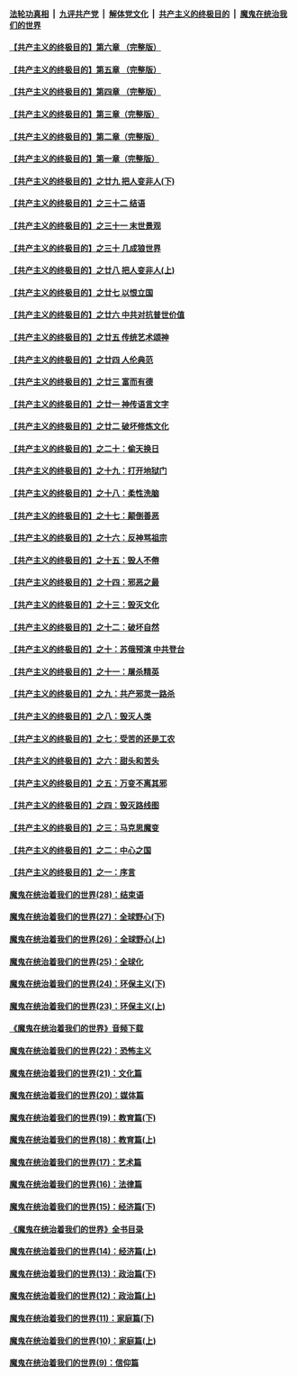 

####  [法轮功真相](../../../../basic/blob/master/README.md?t=07020602) &nbsp;|&nbsp; [九评共产党](../../../../9ping.md/blob/master/README.md?t=07020602) &nbsp;|&nbsp; [解体党文化](../../../../jtdwh.md/blob/master/README.md?t=07020602)  &nbsp;|&nbsp; [共产主义的终极目的](../../../../gczydzjmd.md/blob/master/README.md?t=07020602) &nbsp;|&nbsp; [魔鬼在统治我们的世界](../../../../mgztzwmdsj.md/blob/master/README.md?t=07020602) 

#### [【共产主义的终极目的】第六章 （完整版）](../pages/nsc422/n11428913.md?t=07020602) 

#### [【共产主义的终极目的】第五章 （完整版）](../pages/nsc422/n11428912.md?t=07020602) 

#### [【共产主义的终极目的】第四章 （完整版）](../pages/nsc422/n11428907.md?t=07020602) 

#### [【共产主义的终极目的】第三章（完整版）](../pages/nsc422/n11428848.md?t=07020602) 

#### [【共产主义的终极目的】第二章（完整版）](../pages/nsc422/n11428831.md?t=07020602) 

#### [【共产主义的终极目的】第一章（完整版）](../pages/nsc422/n11417651.md?t=07020602) 

#### [【共产主义的终极目的】之廿九 把人变非人(下)](../pages/nsc422/n11344140.md?t=07020602) 

#### [【共产主义的终极目的】之三十二 结语](../pages/nsc422/n11360535.md?t=07020602) 

#### [【共产主义的终极目的】之三十一 末世景观](../pages/nsc422/n11351129.md?t=07020602) 

#### [【共产主义的终极目的】之三十 几成狼世界](../pages/nsc422/n11348280.md?t=07020602) 

#### [【共产主义的终极目的】之廿八 把人变非人(上)](../pages/nsc422/n11340492.md?t=07020602) 

#### [【共产主义的终极目的】之廿七 以恨立国](../pages/nsc422/n11336944.md?t=07020602) 

#### [【共产主义的终极目的】之廿六 中共对抗普世价值](../pages/nsc422/n11324785.md?t=07020602) 

#### [【共产主义的终极目的】之廿五 传统艺术颂神](../pages/nsc422/n11296396.md?t=07020602) 

#### [【共产主义的终极目的】之廿四 人伦典范](../pages/nsc422/n11296397.md?t=07020602) 

#### [【共产主义的终极目的】之廿三 富而有德](../pages/nsc422/n11283598.md?t=07020602) 

#### [【共产主义的终极目的】之廿一 神传语言文字](../pages/nsc422/n11263265.md?t=07020602) 

#### [【共产主义的终极目的】之廿二 破坏修炼文化](../pages/nsc422/n11245728.md?t=07020602) 

#### [【共产主义的终极目的】之二十：偷天换日](../pages/nsc422/n11238846.md?t=07020602) 

#### [【共产主义的终极目的】之十九：打开地狱门](../pages/nsc422/n11206376.md?t=07020602) 

#### [【共产主义的终极目的】之十八：柔性洗脑](../pages/nsc422/n11199994.md?t=07020602) 

#### [【共产主义的终极目的】之十七：颠倒善恶](../pages/nsc422/n11179782.md?t=07020602) 

#### [【共产主义的终极目的】之十六：反神骂祖宗](../pages/nsc422/n11166798.md?t=07020602) 

#### [【共产主义的终极目的】之十五：毁人不倦](../pages/nsc422/n11166792.md?t=07020602) 

#### [【共产主义的终极目的】之十四：邪恶之最](../pages/nsc422/n11150249.md?t=07020602) 

#### [【共产主义的终极目的】之十三：毁灭文化](../pages/nsc422/n11135227.md?t=07020602) 

#### [【共产主义的终极目的】之十二：破坏自然](../pages/nsc422/n11135214.md?t=07020602) 

#### [【共产主义的终极目的】之十：苏俄预演 中共登台](../pages/nsc422/n11118424.md?t=07020602) 

#### [【共产主义的终极目的】之十一：屠杀精英](../pages/nsc422/n11118442.md?t=07020602) 

#### [【共产主义的终极目的】之九：共产邪灵一路杀](../pages/nsc422/n11114139.md?t=07020602) 

#### [【共产主义的终极目的】之八：毁灭人类](../pages/nsc422/n11108503.md?t=07020602) 

#### [【共产主义的终极目的】之七：受苦的还是工农](../pages/nsc422/n11101809.md?t=07020602) 

#### [【共产主义的终极目的】之六：甜头和苦头](../pages/nsc422/n11096971.md?t=07020602) 

#### [【共产主义的终极目的】之五：万变不离其邪](../pages/nsc422/n11091285.md?t=07020602) 

#### [【共产主义的终极目的】之四：毁灭路线图](../pages/nsc422/n11086284.md?t=07020602) 

#### [【共产主义的终极目的】之三：马克思魔变](../pages/nsc422/n11061941.md?t=07020602) 

#### [【共产主义的终极目的】之二：中心之国](../pages/nsc422/n11047728.md?t=07020602) 

#### [【共产主义的终极目的】之一：序言](../pages/nsc422/n11086077.md?t=07020602) 

#### [魔鬼在统治着我们的世界(28)：结束语](../pages/nsc422/n10936246.md?t=07020602) 

#### [魔鬼在统治着我们的世界(27)：全球野心(下)](../pages/nsc422/n10928319.md?t=07020602) 

#### [魔鬼在统治着我们的世界(26)：全球野心(上)](../pages/nsc422/n10900318.md?t=07020602) 

#### [魔鬼在统治着我们的世界(25)：全球化](../pages/nsc422/n10788205.md?t=07020602) 

#### [魔鬼在统治着我们的世界(24)：环保主义(下)](../pages/nsc422/n10695307.md?t=07020602) 

#### [魔鬼在统治着我们的世界(23)：环保主义(上)](../pages/nsc422/n10688613.md?t=07020602) 

#### [《魔鬼在统治着我们的世界》音频下载](../pages/nsc422/n10635553.md?t=07020602) 

#### [魔鬼在统治着我们的世界(22)：恐怖主义](../pages/nsc422/n10614727.md?t=07020602) 

#### [魔鬼在统治着我们的世界(21)：文化篇](../pages/nsc422/n10597706.md?t=07020602) 

#### [魔鬼在统治着我们的世界(20)：媒体篇](../pages/nsc422/n10586579.md?t=07020602) 

#### [魔鬼在统治着我们的世界(19)：教育篇(下)](../pages/nsc422/n10564808.md?t=07020602) 

#### [魔鬼在统治着我们的世界(18)：教育篇(上)](../pages/nsc422/n10526970.md?t=07020602) 

#### [魔鬼在统治着我们的世界(17)：艺术篇](../pages/nsc422/n10499093.md?t=07020602) 

#### [魔鬼在统治着我们的世界(16)：法律篇](../pages/nsc422/n10485969.md?t=07020602) 

#### [魔鬼在统治着我们的世界(15)：经济篇(下)](../pages/nsc422/n10469975.md?t=07020602) 

#### [《魔鬼在统治着我们的世界》全书目录](../pages/nsc422/n10464261.md?t=07020602) 

#### [魔鬼在统治着我们的世界(14)：经济篇(上)](../pages/nsc422/n10457370.md?t=07020602) 

#### [魔鬼在统治着我们的世界(13)：政治篇(下)](../pages/nsc422/n10448270.md?t=07020602) 

#### [魔鬼在统治着我们的世界(12)：政治篇(上)](../pages/nsc422/n10444576.md?t=07020602) 

#### [魔鬼在统治着我们的世界(11)：家庭篇(下)](../pages/nsc422/n10440961.md?t=07020602) 

#### [魔鬼在统治着我们的世界(10)：家庭篇(上)](../pages/nsc422/n10435448.md?t=07020602) 

#### [魔鬼在统治着我们的世界(9)：信仰篇](../pages/nsc422/n10432159.md?t=07020602) 

